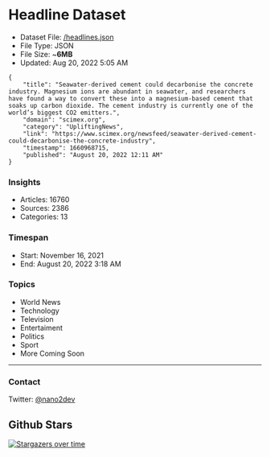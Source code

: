 # Headline Dataset

- Dataset File: [/headlines.json](https://raw.githubusercontent.com/fwd/news/master/headlines.json) 
- File Type: JSON
- File Size: ~**6MB**
- Updated: Aug 20, 2022 5:05 AM

```
{
    "title": "Seawater-derived cement could decarbonise the concrete industry. Magnesium ions are abundant in seawater, and researchers have found a way to convert these into a magnesium-based cement that soaks up carbon dioxide. The cement industry is currently one of the world’s biggest CO2 emitters.",
    "domain": "scimex.org",
    "category": "UpliftingNews",
    "link": "https://www.scimex.org/newsfeed/seawater-derived-cement-could-decarbonise-the-concrete-industry",
    "timestamp": 1660968715,
    "published": "August 20, 2022 12:11 AM"
}
```

### Insights

- Articles: 16760
- Sources: 2386
- Categories: 13

### Timespan

- Start: November 16, 2021
- End: August 20, 2022 3:18 AM

### Topics

- World News
- Technology
- Television
- Entertaiment
- Politics
- Sport
- More Coming Soon

---

### Contact 

Twitter: [@nano2dev](https://twitter.com/nano2dev)

## Github Stars

[![Stargazers over time](https://starchart.cc/fwd/news.svg)](https://starchart.cc/fwd/news)
	